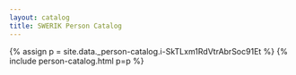 ```yaml
---
layout: catalog
title: SWERIK Person Catalog
---
```

{% assign p = site.data._person-catalog.i-SkTLxm1RdVtrAbrSoc91Et %}
{% include person-catalog.html p=p %}


